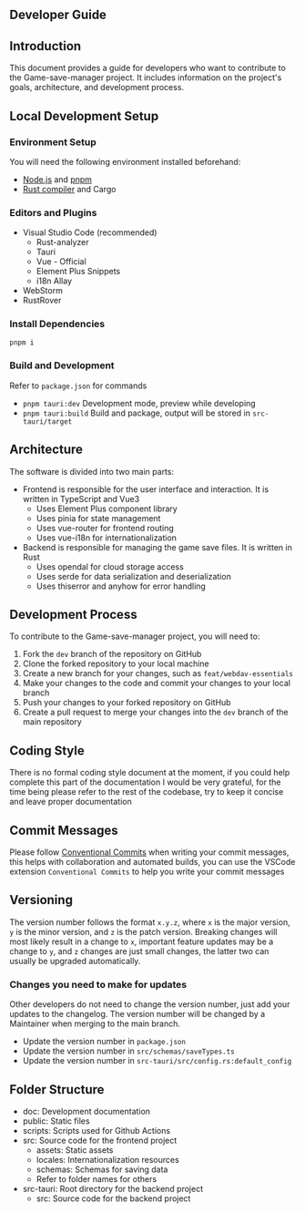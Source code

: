 ## Developer Guide

## Introduction

This document provides a guide for developers who want to contribute to the Game-save-manager project. It includes information on the project's goals, architecture, and development process.

## Local Development Setup

### Environment Setup

You will need the following environment installed beforehand:

- [Node.js](https://nodejs.org/) and [pnpm](https://pnpm.io/)
- [Rust compiler](https://www.rust-lang.org/) and Cargo

### Editors and Plugins

- Visual Studio Code (recommended)
    - Rust-analyzer
    - Tauri
    - Vue - Official
    - Element Plus Snippets
    - i18n Allay
- WebStorm
- RustRover

### Install Dependencies

`pnpm i`

### Build and Development

Refer to `package.json` for commands
- `pnpm tauri:dev` Development mode, preview while developing
- `pnpm tauri:build` Build and package, output will be stored in `src-tauri/target`

## Architecture

The software is divided into two main parts:

- Frontend is responsible for the user interface and interaction. It is written in TypeScript and Vue3
    - Uses Element Plus component library
    - Uses pinia for state management
    - Uses vue-router for frontend routing
    - Uses vue-i18n for internationalization
- Backend is responsible for managing the game save files. It is written in Rust
    - Uses opendal for cloud storage access
    - Uses serde for data serialization and deserialization
    - Uses thiserror and anyhow for error handling

## Development Process

To contribute to the Game-save-manager project, you will need to:

1. Fork the `dev` branch of the repository on GitHub
2. Clone the forked repository to your local machine
3. Create a new branch for your changes, such as `feat/webdav-essentials`
4. Make your changes to the code and commit your changes to your local branch
5. Push your changes to your forked repository on GitHub
6. Create a pull request to merge your changes into the `dev` branch of the main repository

## Coding Style

There is no formal coding style document at the moment, if you could help complete this part of the documentation I would be very grateful, for the time being please refer to the rest of the codebase, try to keep it concise and leave proper documentation

## Commit Messages

Please follow [Conventional Commits](https://www.conventionalcommits.org/) when writing your commit messages, this helps with collaboration and automated builds, you can use the VSCode extension `Conventional Commits` to help you write your commit messages

## Versioning

The version number follows the format `x.y.z`, where `x` is the major version, `y` is the minor version, and `z` is the patch version. Breaking changes will most likely result in a change to `x`, important feature updates may be a change to `y`, and `z` changes are just small changes, the latter two can usually be upgraded automatically.

### Changes you need to make for updates

Other developers do not need to change the version number, just add your updates to the changelog. The version number will be changed by a Maintainer when merging to the main branch.

- Update the version number in `package.json`
- Update the version number in `src/schemas/saveTypes.ts`
- Update the version number in `src-tauri/src/config.rs:default_config`

## Folder Structure

- doc: Development documentation
- public: Static files
- scripts: Scripts used for Github Actions
- src: Source code for the frontend project
    - assets: Static assets
    - locales: Internationalization resources
    - schemas: Schemas for saving data
    - Refer to folder names for others
- src-tauri: Root directory for the backend project
    - src: Source code for the backend project